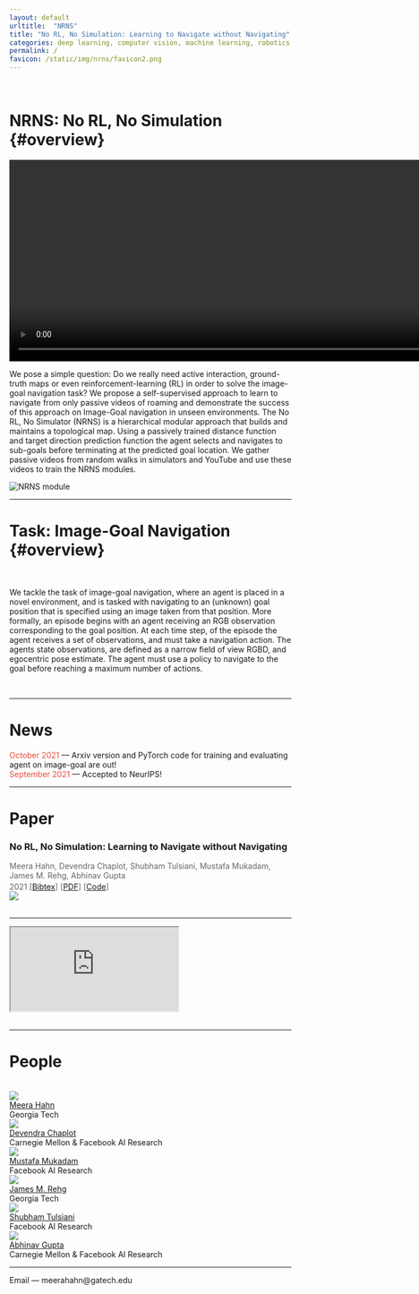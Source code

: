 ```yaml
---
layout: default
urltitle:  "NRNS"
title: "No RL, No Simulation: Learning to Navigate without Navigating"
categories: deep learning, computer vision, machine learning, robotics, navigation
permalink: /
favicon: /static/img/nrns/favicon2.png
---
```


<br>

# NRNS: No RL, No Simulation {#overview}

<div class="row">

  <div class="col-xs-12 text-center">
      <video width="960" height="360" autoplay="autoplay" controls="controls" muted>
        <source src="{{site.baseurl}}/static/img/nrns/teaser.mp4" type="video/mp4">
      </video>
  </div>

  <div class="col-xs-12 text-center">
    <p>
      We pose a simple question: Do we really need active interaction, ground-truth maps or even reinforcement-learning (RL) in order to solve the image-goal navigation task? We propose a self-supervised approach to learn to navigate from only passive videos of roaming and demonstrate the success of this approach on Image-Goal navigation in unseen environments. The No RL, No Simulator (NRNS) is a hierarchical modular approach that builds and maintains a topological map. Using a passively trained distance function and target direction prediction function the agent selects and navigates to sub-goals before terminating at the predicted goal location. We gather passive videos from random walks in simulators and YouTube and use these videos to train the NRNS modules. 
    </p>
    <img src="{{site.baseurl}}/static/img/nrns/teaser.jpg" alt="NRNS module">
  </div>
</div>
<hr>

# Task: Image-Goal Navigation {#overview}

<div class="row">

  <div class="col-xs-12">
    <br>
    <p>
      We tackle the task of image-goal navigation, where an agent is placed in a novel environment, and is tasked with navigating to an (unknown) goal position that is specified using an image taken from that position. More formally, an episode begins with an agent receiving an RGB observation corresponding to the goal position. At each time step, of the episode the agent receives a set of observations, and must take a navigation action. The agents state observations, are defined as a narrow field of view RGBD, and egocentric pose estimate. The agent must use a policy to navigate to the goal before reaching a maximum number of actions. 
    </p>
    <br>
  </div>
<!-- 
  <div class="col-xs-12 text-center">
      <br>
    <img src="{{site.baseurl}}/static/img/nrns/nrns.jpg" alt="LED Task">
  </div> -->

  <!-- <div class="col-xs-12 text-center">
    <br>
    <h3>
    <b>
    The NRNS codebase and models are available at:<br><a class="poplink" href="https://github.com/meera1hahn/NRNS/">github.com/meera1hahn/NRNS/</a>
    </b>
    </h3>
  </div> -->
</div>
<hr>

# News

<div class="row">
  <div class="col-xs-12">
    <span style="color:#e74c3c;font-weight:400;">October 2021</span> — Arxiv version and PyTorch code for training and evaluating agent on image-goal are out!<br>
    <span style="color:#e74c3c;font-weight:400;">September 2021</span> — Accepted to NeurIPS!
  </div>
</div>
<hr>

# Paper

<div class="row">
    <div class="col-xs-12">
        <h3>No RL, No Simulation: Learning to Navigate without Navigating</h3>
    </div>
    <div class="col-xs-12" style="margin-top: 3px; color: #666;">
        Meera Hahn, Devendra Chaplot, Shubham Tulsiani, Mustafa Mukadam, James M. Rehg, Abhinav Gupta<br>
    </div>
    <div class="col-xs-12" style="margin-top: 3px; color: #666;">
      2021
      [<a href="{{site.baseurl}}/bib/nrns.bib.txt">Bibtex</a>]
      [<a href="https://arxiv.org/abs/2110.09470">PDF</a>]
      [<a href="https://github.com//meera1hahn/NRNS">Code</a>]
    </div>
</div>
<div class="row">
    <div class="col-xs-12">
        <a href="https://arxiv.org/abs/2110.09470">
          <img class="thumb" src="{{site.baseurl}}/static/img/nrns/thumb.jpg">
        </a>
    </div>
</div>
<br>
<hr>


<div class="row">
  <div class="col-xs-12">
    <div class="vid-container">
      <iframe src="https://www.youtube.com/embed/6YxmkjtJomA" allowfullscreen></iframe>
    </div>
  </div>
</div>
<br>
<hr>


# People

<br>
<div class="row">
  <div class="col-md-2 col-md-offset-2 col-sm-3 col-xs-6">
    <a href="https://meerahahn.github.io/">
      <img class="people-pic" src="/nrns/static/img/people/meera.jpg" />
    </a>
    <div class="people-name">
      <a href="https://meerahahn.github.io/">Meera Hahn</a><br />
      <affiliation>Georgia Tech</affiliation>
    </div>
  </div>
  <div class="col-md-2 col-sm-3 col-xs-6">
    <a href="https://devendrachaplot.github.io/">
      <img class="people-pic" src="/nrns/static/img/people/devendra.jpg" />
    </a>
    <div class="people-name">
      <a href="https://devendrachaplot.github.io/">Devendra Chaplot</a><br />
      <affiliation>Carnegie Mellon &amp; Facebook AI Research</affiliation>
    </div>
  </div>
  <div class="col-md-2 col-sm-3 col-xs-6">
    <a href="http://www.mustafamukadam.com/">
      <img class="people-pic" src="/nrns/static/img/people/mustafa.jpg" />
    </a>
    <div class="people-name">
      <a href="http://www.mustafamukadam.com/">Mustafa Mukadam</a><br />
      <affiliation>Facebook AI Research</affiliation>
    </div>
  </div>
  <div class="col-md-2 col-sm-3 col-xs-6">
    <a href="http://www.cc.gatech.edu/~rehg/">
      <img class="people-pic" src="/nrns/static/img/people/jim.jpg" />
    </a>
    <div class="people-name">
      <a href="http://www.cc.gatech.edu/~rehg/">James M. Rehg</a><br />
      <affiliation>Georgia Tech</affiliation>
    </div>
  </div>   
</div>
<div class="row">
  <div class="col-md-2 col-md-offset-4 col-sm-4 col-xs-6">
    <a href="http://shubhtuls.github.io/">
      <img class="people-pic" src="/nrns/static/img/people/shubham.jpg" />
    </a>
    <div class="people-name">
      <a href="http://shubhtuls.github.io/">Shubham Tulsiani</a><br />
      <affiliation>Facebook AI Research</affiliation>
    </div>
  </div>  
  <div class="col-md-2 col-sm-3 col-xs-6">
    <a href="http://www.cs.cmu.edu/~abhinavg/" style="border:0;">
      <img class="people-pic" src="/nrns/static/img/people/abhinav.jpg" />
    </a>
    <div class="people-name">
      <a href="http://www.cs.cmu.edu/~abhinavg/">Abhinav Gupta</a><br />
      <affiliation>Carnegie Mellon &amp; Facebook AI Research</affiliation>
    </div>
  </div>
</div>
<hr>
<div class="row">
  <div class="col-xs-6">
    <span style="font-weight:400;">Email</span> — meerahahn@gatech.edu
  </div>
  <br>
</div>